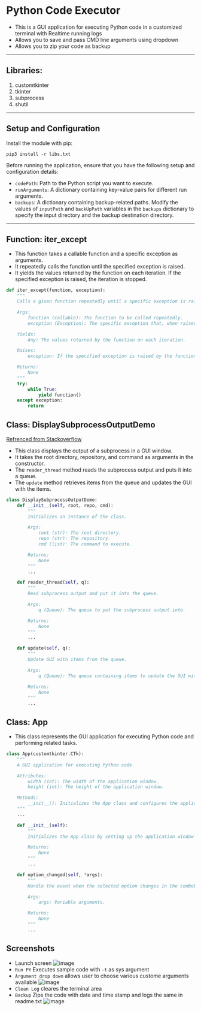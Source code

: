 # Python Code Executor

- This is a GUI application for executing Python code in a customized terminal with Realtime running logs
- Allows you to save and pass CMD line arguments using dropdown
- Allows you to zip your code as backup

---

## Libraries:
1.  customtkinter
2.  tkinter
3.  subprocess
4.  shutil

---

## Setup and Configuration
Install the module with pip:
```
pip3 install -r libs.txt
```
Before running the application, ensure that you have the following setup and configuration details:

- `codePath`: Path to the Python script you want to execute.
- `runArguments`: A dictionary containing key-value pairs for different run arguments.
- `backups`: A dictionary containing backup-related paths. Modify the values of `inputPath` and `backUpPath` variables in the `backups` dictionary to specify the input directory and the backup destination directory.

---
## Function: iter_except
- This function takes a callable function and a specific exception as arguments. 
- It repeatedly calls the function until the specified exception is raised. 
- It yields the values returned by the function on each iteration. If the specified exception is raised, the iteration is stopped.
```python
def iter_except(function, exception):
    """
    Calls a given function repeatedly until a specific exception is raised.

    Args:
        function (callable): The function to be called repeatedly.
        exception (Exception): The specific exception that, when raised, stops the iteration.

    Yields:
        Any: The values returned by the function on each iteration.

    Raises:
        exception: If the specified exception is raised by the function.

    Returns:
        None
    """
    try:
        while True:
            yield function()
    except exception:
        return
```
## Class: DisplaySubprocessOutputDemo
[Refrenced from Stackoverflow](https://stackoverflow.com/questions/665566/redirect-command-line-results-to-a-tkinter-gui)
- This class displays the output of a subprocess in a GUI window.
- It takes the root directory, repository, and command as arguments in the constructor. 
- The `reader_thread` method reads the subprocess output and puts it into a queue. 
- The `update` method retrieves items from the queue and updates the GUI with the items.
```python
class DisplaySubprocessOutputDemo:
    def __init__(self, root, repo, cmd):
        """
        Initializes an instance of the class.

        Args:
            root (str): The root directory.
            repo (str): The repository.
            cmd (list): The command to execute.

        Returns:
            None
        """
        ...

    def reader_thread(self, q):
        """
        Read subprocess output and put it into the queue.

        Args:
            q (Queue): The queue to put the subprocess output into.

        Returns:
            None
        """
        ...

    def update(self, q):
        """
        Update GUI with items from the queue.

        Args:
            q (Queue): The queue containing items to update the GUI with.

        Returns:
            None
        """
        ...
```
## Class: App
- This class represents the GUI application for executing Python code and performing related tasks.
```python
class App(customtkinter.CTk):
    """
    A GUI application for executing Python code.

    Attributes:
        width (int): The width of the application window.
        height (int): The height of the application window.

    Methods:
        __init__(): Initializes the App class and configures the application window.
    """
    ...

    def __init__(self):
        """
        Initializes the App class by setting up the application window and its components.

        Returns:
            None
        """
        ...

    def option_changed(self, *args):
        """
        Handle the event when the selected option changes in the combobox.

        Args:
            args: Variable arguments.

        Returns:
            None
        """
        ...
```
## Screenshots
- Launch screen
![image](https://github.com/vigneshkarunagaran/CustomeTerminal/assets/59251885/5f8903fe-05c0-41e6-b566-858d666a3c91)
- `Run PY` Executes sample code with `-t` as sys argument
- `Argument drop down` allows user to choose various custome arguments available
![image](https://github.com/vigneshkarunagaran/CustomeTerminal/assets/59251885/69565280-94d4-4edf-8190-608a9288ec8e)
- `Clean Log` cleares the terminal area
- `Backup` Zips the code with date and time stamp and logs the same in readme.txt
![image](https://github.com/vigneshkarunagaran/CustomeTerminal/assets/59251885/90c3d93b-32ec-495b-8c5b-8c27be1b342f)


 
